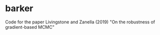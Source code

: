 # barker
Code for the paper Livingstone and Zanella (2019) "On the robustness of gradient-based MCMC"
